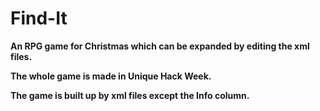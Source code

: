 # Find-It

**An RPG game for Christmas which can be expanded by editing the xml files.**

**The whole game is made in Unique Hack Week.**

**The game is built up by xml files except the Info column.**
